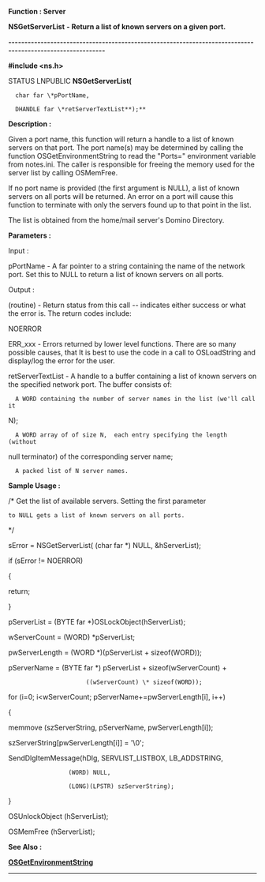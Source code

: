 




<!--
 /\* Font Definitions \*/
 @font-face
 {font-family:Courier;
 panose-1:2 7 4 9 2 2 5 2 4 4;}
@font-face
 {font-family:"Tms Rmn";
 panose-1:2 2 6 3 4 5 5 2 3 4;}
@font-face
 {font-family:Helv;
 panose-1:2 11 6 4 2 2 2 3 2 4;}
@font-face
 {font-family:"Cambria Math";
 panose-1:2 4 5 3 5 4 6 3 2 4;}
 /\* Style Definitions \*/
 p.MsoNormal, li.MsoNormal, div.MsoNormal
 {margin-top:0cm;
 margin-right:0cm;
 margin-bottom:8.0pt;
 margin-left:0cm;
 line-height:107%;
 font-size:11.0pt;
 font-family:"Calibri",sans-serif;}
.MsoChpDefault
 {font-size:11.0pt;}
.MsoPapDefault
 {margin-bottom:8.0pt;
 line-height:107%;}
 /\* Page Definitions \*/
 @page WordSection1
 {size:612.0pt 792.0pt;
 margin:72.0pt 72.0pt 72.0pt 72.0pt;}
div.WordSection1
 {page:WordSection1;}
-->




 


**Function : Server**



**NSGetServerList** **- Return a
list of known servers on a given port.**


**----------------------------------------------------------------------------------------------------------**



**#include <ns.h>**



STATUS
LNPUBLIC **NSGetServerList(**  

      char far \*pPortName,  

      DHANDLE far \*retServerTextList**);**



**Description :**



Given a port
name, this function will return a handle to a list of known servers on that
port.  The port name(s) may be determined by calling the function
OSGetEnvironmentString to read the "Ports=" environment variable from
notes.ini.  The caller is responsible for freeing the memory used for the
server list by calling OSMemFree.


 


If no port
name is provided (the first argument is NULL), a list of known servers on all
ports will be returned.  An error on a port will cause this function to
terminate with only the servers found up to that point in the list.


 


The list is
obtained from the home/mail server's Domino Directory.


 


**Parameters :**



Input :  

pPortName  -  A far pointer to a string containing the name of the network
port.  Set this to NULL to return a list of known servers on all ports.  

  




Output :  

(routine)  -   Return status from this call -- indicates either success or what
the error is. The return codes include:  

  

NOERROR  

ERR\_xxx - Errors returned by lower level functions.  There are so many possible
causes, that It is best to use the code in a call to OSLoadString and
display/log the error for the user.  

  

  

retServerTextList  -  A handle to a buffer containing a list of known servers on
the specified network port.  The buffer consists of:   

      A WORD containing the number of server names in the list (we'll call it
N);   

      A WORD array of of size N,  each entry specifying the length (without
null terminator) of the corresponding server name;  

      A packed list of N server names.  

  




 **Sample Usage :**


/\* Get the list of
available servers.  Setting the first parameter  

    to NULL gets a list of known servers on all ports.  

 \*/  

           

sError = NSGetServerList( (char far \*) NULL, &hServerList);  

                                            

if (sError != NOERROR)  

{  

   return;  

}  

  

pServerList  = (BYTE far \*)OSLockObject(hServerList);  

wServerCount = (WORD) \*pServerList;  

  

pwServerLength = (WORD \*)(pServerList + sizeof(WORD));  

  

pServerName = (BYTE far \*) pServerList + sizeof(wServerCount) +  

                          ((wServerCount) \* sizeof(WORD));  

  

for (i=0; i<wServerCount; pServerName+=pwServerLength[i], i++)  

{  

   memmove (szServerString, pServerName, pwServerLength[i]);  

   szServerString[pwServerLength[i]] = '\0';   

   SendDlgItemMessage(hDlg, SERVLIST\_LISTBOX, LB\_ADDSTRING,  

                     (WORD) NULL,    

                     (LONG)(LPSTR) szServerString);  

}  

OSUnlockObject (hServerList);  

OSMemFree (hServerList);


 **See Also :**


**[OSGetEnvironmentString](OSGetEnvironmentString.md)**



----------------------------------------------------------------------------------------------------------


 





